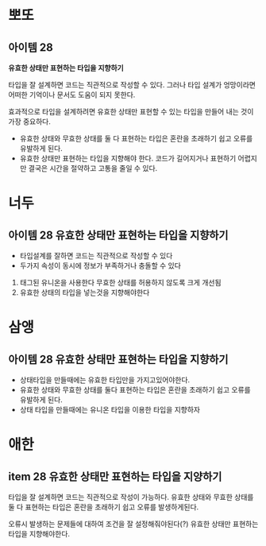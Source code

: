 # 뽀또

## 아이템 28

**유효한 상태만 표현하는 타입을 지향하기**

타입을 잘 설계하면 코드는 직관적으로 작성할 수 있다. 그러나 타입 설계가 엉망이라면 어떠한 기억이나 문서도 도움이 되지 못한다.

효과적으로 타입을 설계하려면 유효한 상태만 표현할 수 있는 타입을 만들어 내는 것이 가장 중요하다.

- 유효한 상태와 무효한 상태를 둘 다 표현하는 타입은 혼란을 초래하기 쉽고 오류를 유발하게 된다.
- 유효한 상태만 표현하는 타입을 지향해야 한다. 코드가 길어지거나 표현하기 어렵지만 결국은 시간을 절약하고 고통을 줄일 수 있다.

# 너두

## 아이템 28 유효한 상태만 표현하는 타입을 지향하기

- 타입설계를 잘하면 코드는 직관적으로 작성할 수 있다
- 두가지 속성이 동시에 정보가 부족하거나 충돌할 수 있다
1. 태그된 유니온을 사용한다
무효한 상태를 허용하지 않도록 크게 개선됨
2. 유효한 상태의 타입을 넣는것을 지향해야한다

# 삼앵

## 아이템 28 유효한 상태만 표현하는 타입을 지향하기

- 상태타입을 만들때에는 유효한 타입만을 가지고있어야한다.
- 유효한 상태와 무효한 상태를 둘다 표현하는 타입은 혼란을 초래하기 쉽고 오류를 유발하게 된다.
- 상태 타입을 만들때에는 유니온 타입을 이용한 타입을 지향하자


# 애한

## item 28 유효한 상태만 표현하는 타입을 지양하기
타입을 잘 설계하면 코드는 직관적으로 작성이 가능하다.
유효한 상태와 무효한 상태를 둘 다 표현하는 타입은 혼란을 초래하기 쉽고 오류를 발생하게된다.

오류시 발생하는 문제들에 대하여 조건을 잘 설정해줘야된다(?)
유효한 상태만 표현하는 타입을 지향해야한다.
